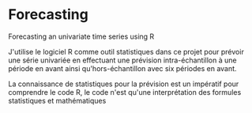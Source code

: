 # Forecasting

Forecasting an univariate time series using R

J'utilise le logiciel R comme outil statistiques dans ce projet pour prévoir une série univariée en effectuant une prévision intra-échantillon à une période en avant ainsi qu'hors-échantillon avec six périodes en avant.

La connaissance de statistiques pour la prévision est un impératif pour comprendre le code R, le code n'est qu'une interprétation des formules statistiques et mathématiques 
